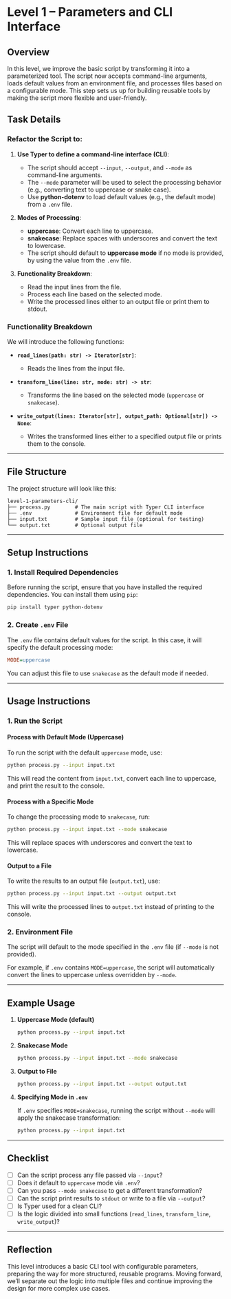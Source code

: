 # Level 1 – Parameters and CLI Interface

## Overview

In this level, we improve the basic script by transforming it into a parameterized tool. The script now accepts command-line arguments, loads default values from an environment file, and processes files based on a configurable mode. This step sets us up for building reusable tools by making the script more flexible and user-friendly.

## Task Details

### Refactor the Script to:

1. **Use Typer to define a command-line interface (CLI)**:

   * The script should accept `--input`, `--output`, and `--mode` as command-line arguments.
   * The `--mode` parameter will be used to select the processing behavior (e.g., converting text to uppercase or snake case).
   * Use **python-dotenv** to load default values (e.g., the default mode) from a `.env` file.

2. **Modes of Processing**:

   * **uppercase**: Convert each line to uppercase.
   * **snakecase**: Replace spaces with underscores and convert the text to lowercase.
   * The script should default to **uppercase mode** if no mode is provided, by using the value from the `.env` file.

3. **Functionality Breakdown**:

   * Read the input lines from the file.
   * Process each line based on the selected mode.
   * Write the processed lines either to an output file or print them to stdout.

### Functionality Breakdown

We will introduce the following functions:

* **`read_lines(path: str) -> Iterator[str]`**:

  * Reads the lines from the input file.
* **`transform_line(line: str, mode: str) -> str`**:

  * Transforms the line based on the selected mode (`uppercase` or `snakecase`).
* **`write_output(lines: Iterator[str], output_path: Optional[str]) -> None`**:

  * Writes the transformed lines either to a specified output file or prints them to the console.

---

## File Structure

The project structure will look like this:

```
level-1-parameters-cli/
├── process.py        # The main script with Typer CLI interface
├── .env              # Environment file for default mode
├── input.txt         # Sample input file (optional for testing)
└── output.txt        # Optional output file
```

---

## Setup Instructions

### 1. Install Required Dependencies

Before running the script, ensure that you have installed the required dependencies. You can install them using `pip`:

```bash
pip install typer python-dotenv
```

### 2. Create `.env` File

The `.env` file contains default values for the script. In this case, it will specify the default processing mode:

```ini
MODE=uppercase
```

You can adjust this file to use `snakecase` as the default mode if needed.

---

## Usage Instructions

### 1. Run the Script

#### Process with Default Mode (Uppercase)

To run the script with the default `uppercase` mode, use:

```bash
python process.py --input input.txt
```

This will read the content from `input.txt`, convert each line to uppercase, and print the result to the console.

#### Process with a Specific Mode

To change the processing mode to `snakecase`, run:

```bash
python process.py --input input.txt --mode snakecase
```

This will replace spaces with underscores and convert the text to lowercase.

#### Output to a File

To write the results to an output file (`output.txt`), use:

```bash
python process.py --input input.txt --output output.txt
```

This will write the processed lines to `output.txt` instead of printing to the console.

### 2. Environment File

The script will default to the mode specified in the `.env` file (if `--mode` is not provided).

For example, if `.env` contains `MODE=uppercase`, the script will automatically convert the lines to uppercase unless overridden by `--mode`.

---

## Example Usage

1. **Uppercase Mode (default)**

   ```bash
   python process.py --input input.txt
   ```

2. **Snakecase Mode**

   ```bash
   python process.py --input input.txt --mode snakecase
   ```

3. **Output to File**

   ```bash
   python process.py --input input.txt --output output.txt
   ```

4. **Specifying Mode in `.env`**

   If `.env` specifies `MODE=snakecase`, running the script without `--mode` will apply the snakecase transformation:

   ```bash
   python process.py --input input.txt
   ```

---

## Checklist

* [ ] Can the script process any file passed via `--input`?
* [ ] Does it default to `uppercase` mode via `.env`?
* [ ] Can you pass `--mode snakecase` to get a different transformation?
* [ ] Can the script print results to `stdout` or write to a file via `--output`?
* [ ] Is Typer used for a clean CLI?
* [ ] Is the logic divided into small functions (`read_lines`, `transform_line`, `write_output`)?

---

## Reflection

This level introduces a basic CLI tool with configurable parameters, preparing the way for more structured, reusable programs. Moving forward, we’ll separate out the logic into multiple files and continue improving the design for more complex use cases.



